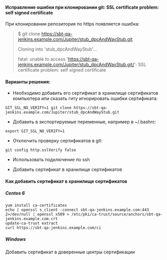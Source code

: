 #### Исправление ошибки при клонировании git: SSL certificate problem: self signed certificate

При клонировании репозитория по https появляется ошибка:
 
> $ git clone https://sbt-qa-jenkins.example.com/Jupiter/stub_dpcAndWayStub.git
> 
> Cloning into 'stub_dpcAndWayStub'...
> 
> fatal: unable to access 'https://sbt-qa-jenkins.example.com/Jupiter/stub_dpcAndWayStub.git/': SSL certificate problem: self signed certificate
>
 
#### Варианты решения:
 
* Необходимо добавить его сертификат в хранилище сертификатов компьютера или сказать гиту игнорировать ошибки сертификата:
 
`GIT_SSL_NO_VERIFY=1 git clone https://sbt-qa-jenkins.example.com/Jupiter/stub_dpcAndWayStub.git`
 
* Добавить в экспортируемые переменные, например в ~/.bashrc:
 
`export GIT_SSL_NO_VERIFY=1`
 
* Отключить проверку сертификатов в git:
 
`git config http.sslVerify false`
 
* Использовать подключение по ssh

* Добавить сертификат в хранилище сертификатов
 
#### Как добавить сертификат в хранилище сертификатов
 
##### Centos 6
```
yum install ca-certificates
echo | openssl s_client -connect sbt-qa-jenkins.example.com:443 2>/dev/null | openssl x509 > /etc/pki/ca-trust/source/anchors/sbt-qa-jenkins.example.com.crt
update-ca-trust extract
curl https://sbt-qa-jenkins.example.com/ci
```
 
##### Windows
Добавить сертификат в доверенные центры сертификации
